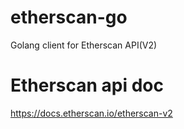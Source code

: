 # etherscan-go

Golang client for Etherscan API(V2)

# Etherscan api doc

https://docs.etherscan.io/etherscan-v2